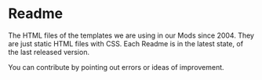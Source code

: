 Readme
======

The HTML files of the templates we are using in our Mods since 2004. They are just static HTML files with CSS.
Each Readme is in the latest state, of the last released version.

You can contribute by pointing out errors or ideas of improvement.
